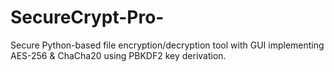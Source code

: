 # SecureCrypt-Pro-
Secure Python-based file encryption/decryption tool with GUI implementing AES-256 &amp; ChaCha20 using PBKDF2 key derivation.
